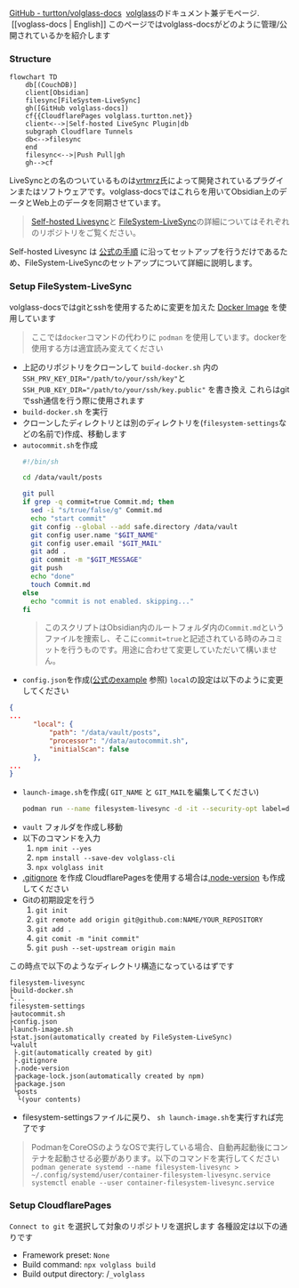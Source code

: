 [GitHub - turtton/volglass-docs](https://github.com/turtton/volglass-docs)
 [volglass](https://github.com/turtton/volglass)のドキュメント兼デモページ.
 [[voglass-docs | English]]
このページではvolglass-docsがどのように管理/公開されているかを紹介します

### Structure
```mermaid
flowchart TD
	db[(CouchDB)]
	client[Obsidian]
	filesync[FileSystem-LiveSync]
	gh([GitHub volglass-docs])
	cf{{CloudflarePages volglass.turtton.net}}
	client<-->|Self-hosted LiveSync Plugin|db
	subgraph Cloudflare Tunnels
	db<-->filesync
	end
	filesync<-->|Push Pull|gh
	gh-->cf
```
LiveSyncとの名のついているものは[vrtmrz](https://github.com/vrtmrz)氏によって開発されているプラグインまたはソフトウェアです。volglass-docsではこれらを用いてObsidian上のデータとWeb上のデータを同期させています。
> [Self-hosted Livesync](https://github.com/vrtmrz/obsidian-livesync)と [FileSystem-LiveSync](https://github.com/vrtmrz/filesystem-livesync)の詳細についてはそれぞれのリポジトリをご覧ください。

Self-hosted Livesync は [公式の手順](https://github.com/vrtmrz/obsidian-livesync#how-to-use) に沿ってセットアップを行うだけであるため、FileSystem-LiveSyncのセットアップについて詳細に説明します。

### Setup FileSystem-LiveSync
volglass-docsではgitとsshを使用するために変更を加えた [Docker Image](https://github.com/turtton/filesystem-livesync) を使用しています
>ここでは`docker`コマンドの代わりに `podman` を使用しています。dockerを使用する方は適宜読み変えてください
- 上記のリポジトリをクローンして  `build-docker.sh` 内の`SSH_PRV_KEY_DIR="/path/to/your/ssh/key"`と`SSH_PUB_KEY_DIR="/path/to/your/ssh/key.public"` を書き換え
  これらはgitでssh通信を行う際に使用されます
- `build-docker.sh` を実行
- クローンしたディレクトリとは別のディレクトリを(`filesystem-settings`などの名前で)作成、移動します
- `autocommit.sh`を作成
  ```sh
  #!/bin/sh  
  
  cd /data/vault/posts  
  
  git pull  
  if grep -q commit=true Commit.md; then  
    sed -i "s/true/false/g" Commit.md  
    echo "start commit"  
    git config --global --add safe.directory /data/vault  
    git config user.name "$GIT_NAME"  
    git config user.email "$GIT_MAIL"  
    git add .  
    git commit -m "$GIT_MESSAGE"  
    git push  
    echo "done"  
    touch Commit.md  
  else  
    echo "commit is not enabled. skipping..."  
  fi

  ```
  >このスクリプトはObsidian内のルートフォルダ内の`Commit.md`というファイルを捜索し、そこに`commit=true`と記述されている時のみコミットを行うものです。用途に合わせて変更していただいて構いません。
-  `config.json`を作成([公式のexample](https://github.com/turtton/filesystem-livesync#configuration) 参照)
  `local`の設定は以下のように変更してください
  ```json
  {
  ...
        "local": {
            "path": "/data/vault/posts",
            "processor": "/data/autocommit.sh",
            "initialScan": false
        },
  ...
  }
  ```
- `launch-image.sh`を作成( `GIT_NAME` と `GIT_MAIL`を編集してください)
  ```sh
  podman run --name filesystem-livesync -d -it --security-opt label=disable -e GIT_NAME=your_name -e GIT_MAIL=your@mail.com -e CHOKIDAR_USEPOLLING=1 -v /path/to/filesystem-settings:/data filesystem-livesync
  ```
- `vault` フォルダを作成し移動
- 以下のコマンドを入力
	1. `npm init --yes`
	2. `npm install --save-dev volglass-cli`
	3. `npx volglass init`
- [.gitignore](https://github.com/turtton/volglass-docs/blob/main/.gitignore) を作成
 CloudflarePagesを使用する場合は[.node-version](https://github.com/turtton/volglass-docs/blob/main/.node-version) も作成してください
- Gitの初期設定を行う
	1. `git init`
	2. `git remote add origin git@github.com:NAME/YOUR_REPOSITORY`
	3. `git add .`
	4. `git comit -m "init commit"`
	5. `git push --set-upstream origin main`

この時点で以下のようなディレクトリ構造になっているはずです
```
filesystem-livesync
├build-docker.sh
└...
filesystem-settings
├autocommit.sh
├config.json
├launch-image.sh
├stat.json(automatically created by FileSystem-LiveSync)
└valult
 ├.git(automatically created by git)
 ├.gitignore
 ├.node-version
 ├package-lock.json(automatically created by npm)
 ├package.json
 └posts
  └(your contents)
```
- filesystem-settingsファイルに戻り、 `sh launch-image.sh`を実行すれば完了です
>PodmanをCoreOSのようなOSで実行している場合、自動再起動後にコンテナを起動させる必要があります。以下のコマンドを実行してください
>`podman generate systemd --name filesystem-livesync > ~/.config/systemd/user/container-filesystem-livesync.service`
>`systemctl enable --user container-filesystem-livesync.service`

### Setup CloudflarePages
`Connect to git` を選択して対象のリポジトリを選択します
各種設定は以下の通りです
- Framework preset: `None`
- Build command: `npx volglass build`
- Build output directory: /`_volglass`